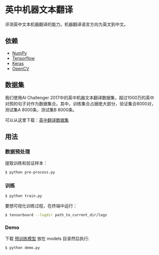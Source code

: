 # 英中机器文本翻译

评测英中文本机器翻译的能力。机器翻译语言方向为英文到中文。


## 依赖

- [NumPy](http://docs.scipy.org/doc/numpy-1.10.1/user/install.html)
- [Tensorflow](https://www.tensorflow.org/versions/r0.8/get_started/os_setup.html)
- [Keras](https://keras.io/#installation)
- [OpenCV](https://opencv-python-tutroals.readthedocs.io/en/latest/)

## 数据集

我们使用AI Challenger 2017中的英中机器文本翻译数据集，超过1000万的英中对照的句子对作为数据集合。其中，训练集合占据绝大部分，验证集合8000对，测试集A 8000条，测试集B 8000条。

可以从这里下载：[英中翻译数据集](https://challenger.ai/datasets/translation)

## 用法

### 数据预处理
提取训练和验证样本：
```bash
$ python pre-process.py
```

### 训练
```bash
$ python train.py
```

要想可视化训练过程，在终端中运行：
```bash
$ tensorboard --logdir path_to_current_dir/logs
```

### Demo
下载 [预训练模型](https://github.com/foamliu/Scene-Classification/releases/download/v1.0/model.85-0.7657.hdf5) 放在 models 目录然后执行:

```bash
$ python demo.py
```